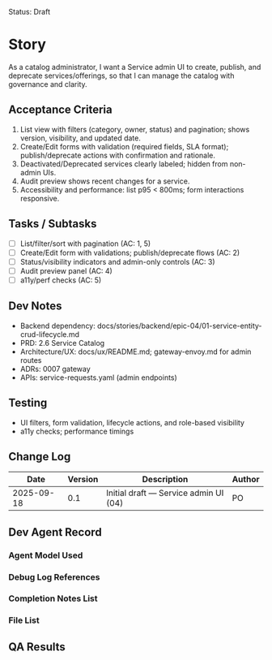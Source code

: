 Status: Draft

# Story
As a catalog administrator,
I want a Service admin UI to create, publish, and deprecate services/offerings,
so that I can manage the catalog with governance and clarity.

## Acceptance Criteria
1. List view with filters (category, owner, status) and pagination; shows version, visibility, and updated date.
2. Create/Edit forms with validation (required fields, SLA format); publish/deprecate actions with confirmation and rationale.
3. Deactivated/Deprecated services clearly labeled; hidden from non-admin UIs.
4. Audit preview shows recent changes for a service.
5. Accessibility and performance: list p95 < 800ms; form interactions responsive.

## Tasks / Subtasks
- [ ] List/filter/sort with pagination (AC: 1, 5)
- [ ] Create/Edit form with validations; publish/deprecate flows (AC: 2)
- [ ] Status/visibility indicators and admin-only controls (AC: 3)
- [ ] Audit preview panel (AC: 4)
- [ ] a11y/perf checks (AC: 5)

## Dev Notes
- Backend dependency: docs/stories/backend/epic-04/01-service-entity-crud-lifecycle.md
- PRD: 2.6 Service Catalog
- Architecture/UX: docs/ux/README.md; gateway-envoy.md for admin routes
- ADRs: 0007 gateway
- APIs: service-requests.yaml (admin endpoints)

## Testing
- UI filters, form validation, lifecycle actions, and role-based visibility
- a11y checks; performance timings

## Change Log
| Date       | Version | Description                                | Author |
|------------|---------|--------------------------------------------|--------|
| 2025-09-18 | 0.1     | Initial draft — Service admin UI (04)      | PO     |

## Dev Agent Record

### Agent Model Used
<record at implementation time>

### Debug Log References
<links at implementation time>

### Completion Notes List
<notes at implementation time>

### File List
<files at implementation time>

## QA Results
<QA to fill>

